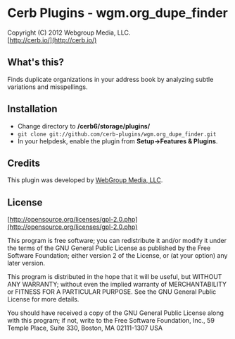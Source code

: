 Cerb Plugins - wgm.org_dupe_finder
===========================================
Copyright (C) 2012 Webgroup Media, LLC.  
[http://cerb.io/](http://cerb.io/)  

What's this?
------------
Finds duplicate organizations in your address book by analyzing subtle variations and misspellings.

Installation
------------
* Change directory to **/cerb6/storage/plugins/**
* `git clone git://github.com/cerb-plugins/wgm.org_dupe_finder.git`
* In your helpdesk, enable the plugin from **Setup->Features & Plugins**.

Credits
-------
This plugin was developed by [WebGroup Media, LLC](http://www.cerberusweb.com/).

License
-------

[http://opensource.org/licenses/gpl-2.0.php](http://opensource.org/licenses/gpl-2.0.php)  

This program is free software; you can redistribute it and/or modify it under the terms of the GNU General Public License as published by the Free Software Foundation; either version 2 of the License, or (at your option) any later version.

This program is distributed in the hope that it will be useful, but WITHOUT ANY WARRANTY; without even the implied warranty of MERCHANTABILITY or FITNESS FOR A PARTICULAR PURPOSE. See the GNU General Public License for more details.

You should have received a copy of the GNU General Public License along with this program; if not, write to the Free Software Foundation, Inc., 59 Temple Place, Suite 330, Boston, MA 02111-1307 USA
